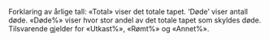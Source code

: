 Forklaring av årlige tall: «Total» viser det totale tapet. ‘Døde’ viser antall døde.
«Døde%» viser hvor stor andel av det totale tapet som skyldes døde.
Tilsvarende gjelder for «Utkast%», «Rømt%» og «Annet%».